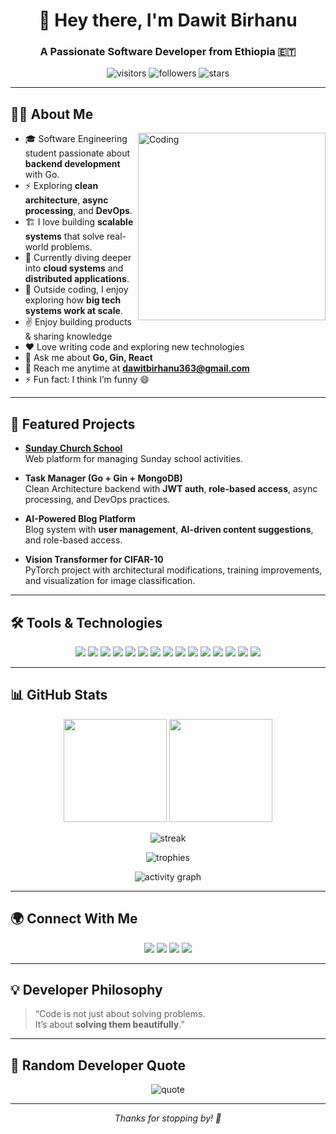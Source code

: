 <!-- Profile Title -->
<h1 align="center">👋 Hey there, I'm Dawit Birhanu</h1>
<h3 align="center">A Passionate Software Developer from Ethiopia 🇪🇹</h3>

<p align="center">
  <img src="https://komarev.com/ghpvc/?username=dawit2-4&label=Profile%20Visitors&style=flat" alt="visitors"/>
  <img src="https://img.shields.io/github/followers/dawit2-4?label=Followers&style=social" alt="followers"/>
  <img src="https://img.shields.io/github/stars/dawit2-4?affiliations=OWNER%2CCOLLABORATOR" alt="stars"/>
</p>

---

## 👨‍💻 About Me  

<img align="right" alt="Coding" width="300" src="https://i.pinimg.com/originals/81/17/8b/81178b47a8598f0c81c4799f2cdd4057.gif">

- 🎓 Software Engineering student passionate about **backend development** with Go.  
- ⚡ Exploring **clean architecture**, **async processing**, and **DevOps**.  
- 🏗️ I love building **scalable systems** that solve real-world problems.  
- 🌱 Currently diving deeper into **cloud systems** and **distributed applications**.  
- 🧩 Outside coding, I enjoy exploring how **big tech systems work at scale**.  
- ✌️ Enjoy building products & sharing knowledge  
- ❤️ Love writing code and exploring new technologies  
- 💬 Ask me about **Go, Gin, React**  
- 📧 Reach me anytime at **dawitbirhanu363@gmail.com**  
- ⚡ Fun fact: I think I’m funny 😄  

---

## 🚀 Featured Projects  

- **[Sunday Church School](https://github.com/dawit2-4/senbet-tmrtbet)**  
  Web platform for managing Sunday school activities.  

- **Task Manager (Go + Gin + MongoDB)**  
  Clean Architecture backend with **JWT auth**, **role-based access**, async processing, and DevOps practices.  

- **AI-Powered Blog Platform**  
  Blog system with **user management**, **AI-driven content suggestions**, and role-based access.  

- **Vision Transformer for CIFAR-10**  
  PyTorch project with architectural modifications, training improvements, and visualization for image classification.  

---

## 🛠️ Tools & Technologies  

<p align="center">
  <img src="https://img.shields.io/badge/Go-00ADD8?style=flat&logo=go&logoColor=white"/>
  <img src="https://img.shields.io/badge/Gin-00ADD8?style=flat&logo=go&logoColor=white"/>
  <img src="https://img.shields.io/badge/JavaScript-F7DF1E?style=flat&logo=javascript&logoColor=black"/>
  <img src="https://img.shields.io/badge/TypeScript-007ACC?style=flat&logo=typescript&logoColor=white"/>
  <img src="https://img.shields.io/badge/Python-3776AB?style=flat&logo=python&logoColor=white"/>
  <img src="https://img.shields.io/badge/C++-00599C?style=flat&logo=c%2B%2B&logoColor=white"/>
  <img src="https://img.shields.io/badge/React-20232A?style=flat&logo=react&logoColor=61DAFB"/>
  <img src="https://img.shields.io/badge/Tailwind_CSS-38B2AC?style=flat&logo=tailwind-css&logoColor=white"/>
  <img src="https://img.shields.io/badge/MongoDB-4EA94B?style=flat&logo=mongodb&logoColor=white"/>
  <img src="https://img.shields.io/badge/PostgreSQL-316192?style=flat&logo=postgresql&logoColor=white"/>
  <img src="https://img.shields.io/badge/MySQL-005C84?style=flat&logo=mysql&logoColor=white"/>
  <img src="https://img.shields.io/badge/Docker-2496ED?style=flat&logo=docker&logoColor=white"/>
  <img src="https://img.shields.io/badge/Kubernetes-326CE5?style=flat&logo=kubernetes&logoColor=white"/>
  <img src="https://img.shields.io/badge/AWS-232F3E?style=flat&logo=amazon-aws&logoColor=white"/>
  <img src="https://img.shields.io/badge/Linux-FCC624?style=flat&logo=linux&logoColor=black"/>
</p>

---

## 📊 GitHub Stats  

<p align="center">
  <img src="https://github-readme-stats.vercel.app/api?username=dawit2-4&show_icons=true&theme=tokyonight" height="165"/>
  <img src="https://github-readme-stats.vercel.app/api/top-langs/?username=dawit2-4&layout=compact&theme=tokyonight" height="165"/>
</p>

<p align="center">
  <img src="https://github-readme-streak-stats.herokuapp.com/?user=dawit2-4&theme=tokyonight" alt="streak"/>
</p>

<p align="center">
  <img src="https://github-profile-trophy.vercel.app/?username=dawit2-4&theme=onedark&margin-w=10" alt="trophies"/>
</p>

<p align="center">
  <img src="https://github-readme-activity-graph.vercel.app/graph?username=dawit2-4&radius=8&area=true&theme=react-dark" alt="activity graph"/>
</p>

---

## 🌍 Connect With Me  

<p align="center">
  <a href="https://github.com/dawit2-4"><img src="https://img.shields.io/badge/GitHub-100000?style=flat&logo=github&logoColor=white"/></a>
  <a href="https://leetcode.com/u/dawit_birhanu/"><img src="https://img.shields.io/badge/LeetCode-FFA116?style=flat&logo=LeetCode&logoColor=white"/></a>
  <a href="https://codeforces.com/profile/dawit24"><img src="https://img.shields.io/badge/Codeforces-1F8ACB?style=flat&logo=codeforces&logoColor=white"/></a>
  <a href="mailto:dawitbirhanu363@gmail.com"><img src="https://img.shields.io/badge/Email-D14836?style=flat&logo=gmail&logoColor=white"/></a>
</p>

---

## 💡 Developer Philosophy  

> “Code is not just about solving problems.  
> It’s about **solving them beautifully**.”  

---

## 🎲 Random Developer Quote  

<p align="center">
  <img src="https://quotes-github-readme.vercel.app/api?type=horizontal&theme=radical" alt="quote"/>
</p>

---
<p align="center"><em>Thanks for stopping by! 🚀</em></p>
